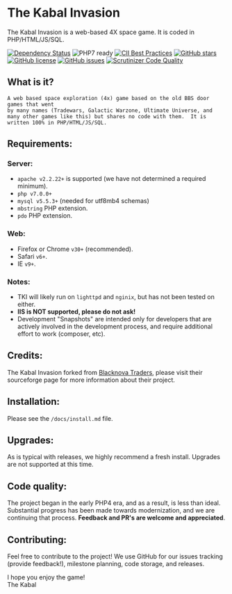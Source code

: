 # The Kabal Invasion

The Kabal Invasion is a web-based 4X space game. It is coded in PHP/HTML/JS/SQL.

[![Dependency Status](https://www.versioneye.com/user/projects/57796f3468ee07003cb5d764/badge.svg?style=flat-square)](https://www.versioneye.com/user/projects/57796f3468ee07003cb5d764)
![PHP7 ready](https://img.shields.io/badge/PHP7-ready-green.svg)
[![CII Best Practices](https://bestpractices.coreinfrastructure.org/projects/124/badge)](https://bestpractices.coreinfrastructure.org/projects/124)
[![GitHub stars](https://img.shields.io/github/stars/thekabal/tki.svg)](https://github.com/thekabal/tki/stargazers)
[![GitHub license](https://img.shields.io/badge/license-AGPL-blue.svg)](https://www.gnu.org/licenses/agpl-3.0.html)
[![GitHub issues](https://img.shields.io/github/issues/thekabal/tki.svg)](https://github.com/thekabal/tki/issues)
[![Scrutinizer Code Quality](https://scrutinizer-ci.com/g/thekabal/tki/badges/quality-score.png?b=master)](https://scrutinizer-ci.com/g/thekabal/tki/?branch=master)

## What is it?
    A web based space exploration (4x) game based on the old BBS door games that went
    by many names (Tradewars, Galactic Warzone, Ultimate Universe, and
    many other games like this) but shares no code with them.  It is
    written 100% in PHP/HTML/JS/SQL.
    
## Requirements:

### Server:
- `apache v2.2.22+` is supported (we have not determined a required minimum).
- `php v7.0.0+`
- `mysql v5.5.3+` (needed for utf8mb4 schemas)
- `mbstring` PHP extension.
- `pdo` PHP extension.

### Web:
- Firefox or Chrome `v30+` (recommended).
- Safari `v6+`.
- IE `v9+`.

### Notes:
- TKI will likely run on `lighttpd` and `nginix`, but has not been tested on either. 
- **IIS is NOT supported, please do not ask!**
- Development "Snapshots" are intended only for developers that are actively involved in the development process, and require additional effort to work (composer, etc).

## Credits:
The Kabal Invasion forked from [Blacknova Traders](https://sourceforge.net/projects/blacknova/), please visit their sourceforge page for more information about their project.

## Installation:
Please see the `/docs/install.md` file.

## Upgrades:
As is typical with releases, we highly recommend a fresh install. Upgrades are not supported at this time.

## Code quality:
The project began in the early PHP4 era, and as a result, is less than ideal. Substantial progress has been made towards modernization, and we are continuing that process. **Feedback and PR's are welcome and appreciated**.

## Contributing:
Feel free to contribute to the project! We use GitHub for our issues tracking (provide feedback!), milestone planning, code storage, and releases.

I hope you enjoy the game!
<br>The Kabal

